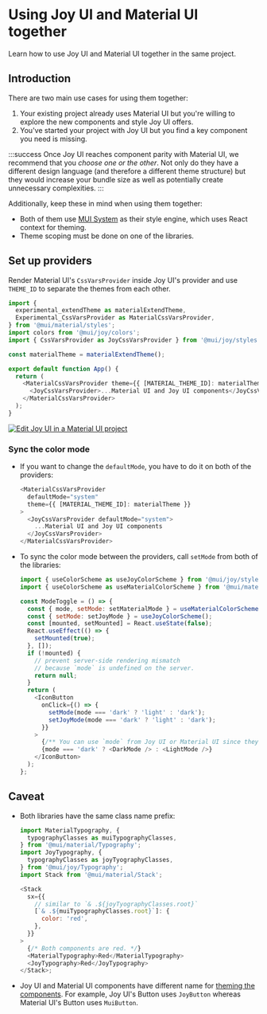 # Using Joy UI and Material UI together

<p class="description">Learn how to use Joy UI and Material UI together in the same project.</p>

## Introduction

There are two main use cases for using them together:

1. Your existing project already uses Material UI but you're willing to explore the new components and style Joy UI offers.
2. You've started your project with Joy UI but you find a key component you need is missing.

:::success
Once Joy UI reaches component parity with Material UI, we recommend that you _choose one or the other_. Not only do they have a different design language (and therefore a different theme structure) but they would increase your bundle size as well as potentially create unnecessary complexities.
:::

Additionally, keep these in mind when using them together:

- Both of them use [MUI System](/system/getting-started/overview/) as their style engine, which uses React context for theming.
- Theme scoping must be done on one of the libraries.

## Set up providers

Render Material UI's `CssVarsProvider` inside Joy UI's provider and use `THEME_ID` to separate the themes from each other.

```js
import {
  experimental_extendTheme as materialExtendTheme,
  Experimental_CssVarsProvider as MaterialCssVarsProvider,
} from '@mui/material/styles';
import colors from '@mui/joy/colors';
import { CssVarsProvider as JoyCssVarsProvider } from '@mui/joy/styles';

const materialTheme = materialExtendTheme();

export default function App() {
  return (
    <MaterialCssVarsProvider theme={{ [MATERIAL_THEME_ID]: materialTheme }}>
      <JoyCssVarsProvider>...Material UI and Joy UI components</JoyCssVarsProvider>
    </MaterialCssVarsProvider>
  );
}
```

[![Edit Joy UI in a Material UI project](https://codesandbox.io/static/img/play-codesandbox.svg)](https://codesandbox.io/s/using-joy-ui-and-material-ui-together-tx58w5?file=/demo.tsx)

### Sync the color mode

- If you want to change the `defaultMode`, you have to do it on both of the providers:

  ```js
  <MaterialCssVarsProvider
    defaultMode="system"
    theme={{ [MATERIAL_THEME_ID]: materialTheme }}
  >
    <JoyCssVarsProvider defaultMode="system">
      ...Material UI and Joy UI components
    </JoyCssVarsProvider>
  </MaterialCssVarsProvider>
  ```

- To sync the color mode between the providers, call `setMode` from both of the libraries:

  ```js
  import { useColorScheme as useJoyColorScheme } from '@mui/joy/styles';
  import { useColorScheme as useMaterialColorScheme } from '@mui/material/styles';

  const ModeToggle = () => {
    const { mode, setMode: setMaterialMode } = useMaterialColorScheme();
    const { setMode: setJoyMode } = useJoyColorScheme();
    const [mounted, setMounted] = React.useState(false);
    React.useEffect(() => {
      setMounted(true);
    }, []);
    if (!mounted) {
      // prevent server-side rendering mismatch
      // because `mode` is undefined on the server.
      return null;
    }
    return (
      <IconButton
        onClick={() => {
          setMode(mode === 'dark' ? 'light' : 'dark');
          setJoyMode(mode === 'dark' ? 'light' : 'dark');
        }}
      >
        {/** You can use `mode` from Joy UI or Material UI since they are synced **/}
        {mode === 'dark' ? <DarkMode /> : <LightMode />}
      </IconButton>
    );
  };
  ```

## Caveat

- Both libraries have the same class name prefix:

  ```js
  import MaterialTypography, {
    typographyClasses as muiTypographyClasses,
  } from '@mui/material/Typography';
  import JoyTypography, {
    typographyClasses as joyTyographyClasses,
  } from '@mui/joy/Typography';
  import Stack from '@mui/material/Stack';

  <Stack
    sx={{
      // similar to `& .${joyTyographyClasses.root}`
      [`& .${muiTypographyClasses.root}`]: {
        color: 'red',
      },
    }}
  >
    {/* Both components are red. */}
    <MaterialTypography>Red</MaterialTypography>
    <JoyTypography>Red</JoyTypography>
  </Stack>;
  ```

- Joy UI and Material UI components have different name for [theming the components](/joy-ui/customization/themed-components/#component-identifier). For example, Joy UI's Button uses `JoyButton` whereas Material UI's Button uses `MuiButton`.
